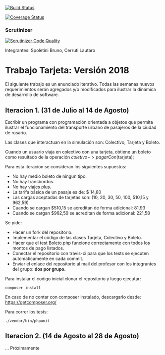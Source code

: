 

  
[![Build Status](https://travis-ci.org/BrunoSpoletini/TrabajoTarjeta2018.svg?branch=master)](https://travis-ci.org/BrunoSpoletini/TrabajoTarjeta2018)

[![Coverage Status](https://coveralls.io/repos/github/BrunoSpoletini/TrabajoTarjeta2018/badge.svg?branch=master)](https://coveralls.io/github/BrunoSpoletini/TrabajoTarjeta2018?branch=master)

### Scrutinizer
[![Scrutinizer Code Quality](https://scrutinizer-ci.com/g/BrunoSpoletini/TrabajoTarjeta2018/badges/quality-score.png?b=master)](https://scrutinizer-ci.com/g/BrunoSpoletini/TrabajoTarjeta2018/?branch=master)

Integrantes: Spoletini Bruno, Cerruti Lautaro

# Trabajo Tarjeta: Versión 2018

El siguiente trabajo es un enunciado iterativo. Todas las semanas nuevos
requerimientos serán agregados y/o modificados para ilustrar la dinámica de
desarrollo de software.

## Iteracion 1. (31 de Julio al 14 de Agosto)

Escribir un programa con programación orientada a objetos que permita ilustrar
el funcionamiento del transporte urbano de pasajeros de la ciudad de rosario.

Las clases que interactuan en la simulación son: Colectivo, Tarjeta y Boleto.

Cuando un usuario viaja en colectivo con una tarjeta, obtiene un boleto como
resultado de la operación $coletivo->pagarCon($tarjeta);


Para esta iteracion se consideran los siguientes supuestos:

- No hay medio boleto de ningun tipo.
- No hay transbordos.
- No hay viajes plus.
- La tarifa básica de un pasaje es de: $ 14,80
- Las cargas aceptadas de tarjetas son: (10, 20, 30, 50, 100, 510,15 y 962,59)
- Cuando se cargan  $510,15 se acreditan de forma adicional: 81,93
- Cuando se cargan  $962,59 se acreditan de forma adicional: 221,58

Se pide:

- Hacer un fork del repositorio.
- Implementar el código de las clases Tarjeta, Colectivo y Boleto.
- Hacer que el test Boleto.php funcione correctamente con todos los montos de pago listados.
- Conectar el repositorio con travis-ci para que los tests se ejecuten automaticamente en cada commit.
- Enviar el enlace del repositorio al mail del profesor con los integrantes del grupo: **dos por grupo.**


Para instalar el codigo inicial clonar el repositorio y luego ejecutar:

```
composer install
```

En caso de no contar con composer instalado, descargarlo desde: https://getcomposer.org/

Para correr los tests:

```
./vendor/bin/phpunit
```


## Iteracion 2. (14 de Agosto al 28 de Agosto)

... Próximamente

